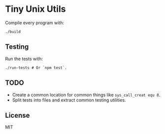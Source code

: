 # Tiny Unix Utils

Compile every program with:

    ./build

## Testing

Run the tests with:

    ./run-tests # Or `npm test`.

## TODO

* Create a common location for common things like `sys_call_creat equ 8`.
* Split tests into files and extract common testing utilities.

## License

MIT
